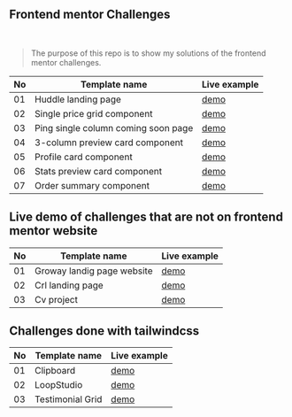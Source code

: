 ## Frontend mentor Challenges

<br/>

> The purpose of this repo is to show my solutions of the frontend mentor challenges.

| No  | Template name                       | Live example                                                       |
| --- | ----------------------------------- | ------------------------------------------------------------------ |
| 01  | Huddle landing page                 | [demo](https://the-huddle-landing-page.netlify.app/)               |
| 02  | Single price grid component         | [demo](https://the-single-price-grid-component-master.netlify.app) |
| 03  | Ping single column coming soon page | [demo](https://the-ping-coming-soon-page.netlify.app)              |
| 04  | 3-column preview card component     | [demo](https://the-three-column-preview-card.netlify.app)          |
| 05  | Profile card component              | [demo](https://the-profile-card-component.netlify.app)             |
| 06  | Stats preview card component        | [demo](https://frontend-mentor-challenges-tawny.vercel.app)        |
| 07  | Order summary component             | [demo](https://frontend-mentor-challenges-tawny.vercel.app)        |

## Live demo of challenges that are not on frontend mentor website

| No  | Template name              | Live example                                 |
| --- | -------------------------- | -------------------------------------------- |
| 01  | Groway landig page website | [demo](https://groway-analytics.netlify.app) |
| 02  | Crl landing page           | [demo](https://crl-webpage.netlify.app)      |
| 03  | Cv project                 | [demo](https://the-cv-project.netlify.app/)  |

## Challenges done with tailwindcss

| No  | Template name    | Live example                                              |
| --- | ---------------- | --------------------------------------------------------- |
| 01  | Clipboard        | [demo](https://the-clipboard-frontend-mentor.netlify.app) |
| 02  | LoopStudio       | [demo](https://theloopsite.netlify.app)                   |
| 03  | Testimonial Grid | [demo](https://the-testimonial-grid.netlify.app/)         |
